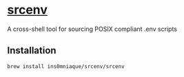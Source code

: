 # [srcenv](https://github.com/ins0mniaque/srcenv)

A cross-shell tool for sourcing POSIX compliant .env scripts

## Installation

```bash
brew install ins0mniaque/srcenv/srcenv
```
